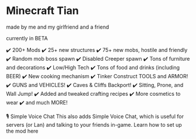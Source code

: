 # Minecraft Tian

made by me and my girlfriend and a friend

currently in BETA

✔️ 200+ Mods
✔️ 25+ new structures
✔️ 75+ new mobs, hostile and friendly
✔️ Random mob boss spawn
✔️ Disabled Creeper spawn
✔️ Tons of furniture and decorations
✔️ Low/High Tech
✔️ Tons of food and drinks (including BEER)
✔️ New cooking mechanism
✔️ Tinker Construct TOOLS and ARMOR!
✔️ GUNS and VEHICLES!
✔️ Caves & Cliffs Backport!
✔️ Sitting, Prone, and Wall Jump!
✔️ Added and tweaked crafting recipes
✔️ More cosmetics to wear
✔️ and much MORE!

🎙️ Simple Voice Chat
This also adds Simple Voice Chat, which is useful for servers (or Lan) and talking to your friends in-game. Learn how to set up the mod here
